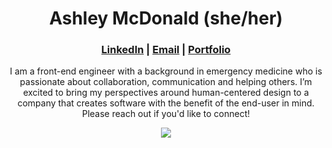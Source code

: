 <h1 align="center">Ashley McDonald (she/her)</h1>

<h3 align="center"><a href="https://www.linkedin.com/in/aemcdonald/">LinkedIn</a> | <a href="mailto:ashley.mcdonald.e@gmail.com">Email</a> | <a href="https://alumni.turing.io/alumni/ashley-mcdonald">Portfolio</a></h3>

<p align="center">I am a front-end engineer with a background in emergency medicine who is passionate about collaboration, communication and helping others. I’m excited to bring my perspectives around human-centered design to a company that creates software with the benefit of the end-user in mind. Please reach out if you'd like to connect! </p> 

<p align="center"><img src="https://github-readme-stats.vercel.app/api?username=aemcdonald&show_icons=true&theme=nord"</p>
